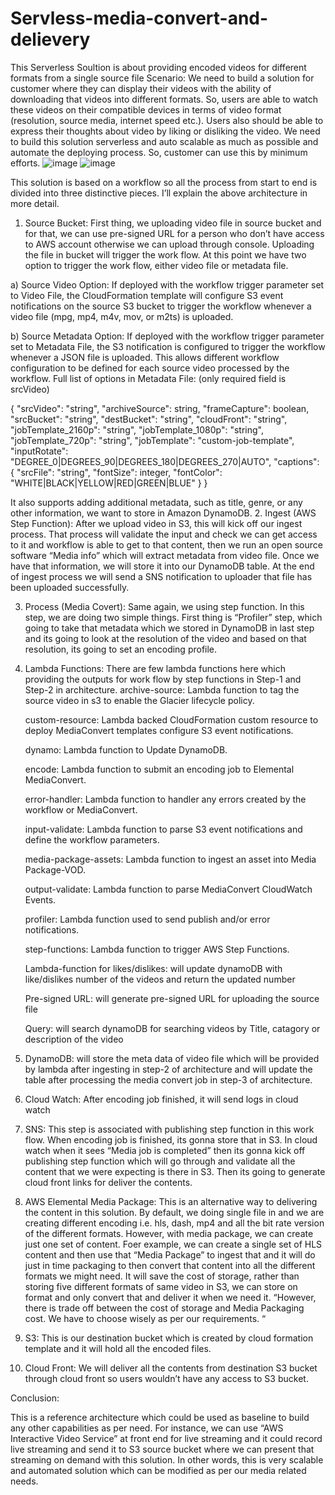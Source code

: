 # Servless-media-convert-and-delievery
This Serverless Soultion is about providing encoded videos for different formats from a single source file
Scenario:
We need to build a solution for customer where they can display their videos with the ability of downloading that videos into different formats. So, users are able to watch these videos on their compatible devices in terms of video format (resolution, source media, internet speed etc.). Users also should be able to express their thoughts about video by liking or disliking the video.
We need to build this solution serverless and auto scalable as much as possible and automate the deploying process. So, customer can use this by minimum efforts.
![image](https://user-images.githubusercontent.com/95842706/151727588-2699edf6-5bfa-4c7f-a6fc-5c8acfcf3cd6.png)
![image](https://user-images.githubusercontent.com/95842706/151727599-0e4d5404-ee5f-4fcc-983f-2e2055a1c86f.png)

This solution is based on a workflow so all the process from start to end is divided into three distinctive pieces. I’ll explain the above architecture in more detail.
1.	Source Bucket: First thing, we uploading video file in source bucket and for that, we can use pre-signed URL for a person who don’t have access to AWS account otherwise we can upload through console. Uploading the file in bucket will trigger the work flow. At this point we have two option to trigger the work flow, either video file or metadata file.

a)	Source Video Option: If deployed with the workflow trigger parameter set to Video File, the CloudFormation template will configure S3 event notifications on the source S3 bucket to trigger the workflow whenever a video file (mpg, mp4, m4v, mov, or m2ts) is uploaded.

b)	Source Metadata Option: If deployed with the workflow trigger parameter set to Metadata File, the S3 notification is configured to trigger the workflow whenever a JSON file is uploaded. This allows different workflow configuration to be defined for each source video processed by the workflow.
Full list of options in Metadata File: (only required field is srcVideo)


{
    "srcVideo": "string",
    "archiveSource": string,
    "frameCapture": boolean,
    "srcBucket": "string",
    "destBucket": "string",
    "cloudFront": "string",
    "jobTemplate_2160p": "string",
    "jobTemplate_1080p": "string",
    "jobTemplate_720p": "string",
    "jobTemplate": "custom-job-template",
    "inputRotate": "DEGREE_0|DEGREES_90|DEGREES_180|DEGREES_270|AUTO",
    "captions": {
        "srcFile": "string",
        "fontSize": integer,
        "fontColor": "WHITE|BLACK|YELLOW|RED|GREEN|BLUE"
    }
}


It also supports adding additional metadata, such as title, genre, or any other information, we want to store in Amazon DynamoDB.
2.	Ingest (AWS Step Function): After we upload video in S3, this will kick off our ingest process. That process will validate the input and check we can get access to it and workflow is able to get to that content, then we run an open source software “Media info” which will extract metadata from video file. Once we have that information, we will store it into our DynamoDB table. At the end of ingest process we will send a SNS notification to uploader that file has been uploaded successfully.

3.	Process (Media Covert): Same again, we using step function. In this step, we are doing two simple things. First thing is “Profiler” step, which going to take that metadata which we stored in DynamoDB in last step and its going to look at the resolution of the video and based on that resolution, its going to set an encoding profile.

4.	Lambda Functions: There are few lambda functions here which providing the outputs for work flow by step functions in Step-1 and Step-2 in architecture.
	archive-source: Lambda function to tag the source video in s3 to enable the Glacier lifecycle policy.
	
    custom-resource: Lambda backed CloudFormation custom resource to deploy MediaConvert templates configure S3 event notifications.
	
    dynamo: Lambda function to Update DynamoDB.
	
    encode: Lambda function to submit an encoding job to Elemental MediaConvert.
	
    error-handler: Lambda function to handler any errors created by the workflow or MediaConvert.
	
    input-validate: Lambda function to parse S3 event notifications and define the workflow parameters.
	
    
    media-package-assets: Lambda function to ingest an asset into Media Package-VOD.
	
    output-validate: Lambda function to parse MediaConvert CloudWatch Events.
	
    profiler: Lambda function used to send publish and/or error notifications.
	
    step-functions: Lambda function to trigger AWS Step Functions.
    
    Lambda-function for likes/dislikes: will update dynamoDB with like/dislikes number of the videos and return the updated number
    
    Pre-signed URL: will generate pre-signed URL for uploading the source file
    
    Query: will search dynamoDB for searching videos by Title, catagory or description of the video

5.	DynamoDB: will store the meta data of video file which will be provided by lambda after ingesting in step-2 of architecture and will update the table after processing the media convert job in step-3 of architecture.

6.	Cloud Watch: After encoding job finished, it will send logs in cloud watch

7.	SNS: This step is associated with publishing step function in this work flow. When encoding job is finished, its gonna store that in S3. In cloud watch when it sees “Media job is completed” then its gonna kick off publishing step function which will go through and validate all the content that we were expecting is there in S3. Then its going to generate cloud front links for deliver the contents.

8.	AWS Elemental Media Package: This is an alternative way to delivering the content in this solution. By default, we doing single file in and we are creating different encoding i.e. hls, dash, mp4 and all the bit rate version of the different formats. However, with media package, we can create just one set of content. Foer example, we can create a single set of HLS content and then use that “Media Package” to ingest that and it will do just in time packaging to then convert that content into all the different formats we might need. It will save the cost of storage, rather than storing five different formats of same video in S3, we can store on format and only convert that and deliver it when we need it. “However, there is trade off between the cost of storage and Media Packaging cost. We have to choose wisely as per our requirements. “

9.	S3: This is our destination bucket which is created by cloud formation template and it will hold all the encoded files.

10.	Cloud Front: We will deliver all the contents from destination S3 bucket through cloud front so users wouldn’t have any access to S3 bucket.


Conclusion:

This is a reference architecture which could be used as baseline to build any other capabilities as per need. For instance, we can use “AWS Interactive Video Service” at front end for live streaming and it could record live streaming and send it to S3 source bucket where we can present that streaming on demand with this solution. In other words, this is very scalable and automated solution which can be modified as per our media related needs.

